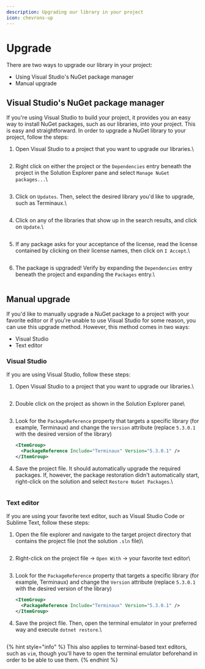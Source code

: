 ```yaml
---
description: Upgrading our library in your project
icon: chevrons-up
---
```


# Upgrade

There are two ways to upgrade our library in your project:

* Using Visual Studio's NuGet package manager
* Manual upgrade

## Visual Studio's NuGet package manager

If you're using Visual Studio to build your project, it provides you an easy way to install NuGet packages, such as our libraries, into your project. This is easy and straightforward. In order to upgrade a NuGet library to your project, follow the steps:

1.  Open Visual Studio to a project that you want to upgrade our libraries.\


    <figure><img src="../../.gitbook/assets/image.png" alt=""><figcaption></figcaption></figure>
2.  Right click on either the project or the `Dependencies` entry beneath the project in the Solution Explorer pane and select `Manage NuGet packages...`\


    <figure><img src="../../.gitbook/assets/{1131B26C-7EEF-4E37-AC07-E1A4F2EE0512}.png" alt=""><figcaption></figcaption></figure>
3.  Click on `Updates`. Then, select the desired library you'd like to upgrade, such as Terminaux.\


    <figure><img src="../../.gitbook/assets/{32550B1A-A355-40AF-9383-A0AEFB0F694F}.png" alt=""><figcaption></figcaption></figure>
4.  Click on any of the libraries that show up in the search results, and click on `Update`.\


    <figure><img src="../../.gitbook/assets/{9FAF0EE6-0BB7-4ECC-9AFA-C4766550425E}.png" alt=""><figcaption></figcaption></figure>
5.  If any package asks for your acceptance of the license, read the license contained by clicking on their license names, then click on `I Accept`.\


    <figure><img src="../../.gitbook/assets/image (1).png" alt=""><figcaption></figcaption></figure>
6.  The package is upgraded! Verify by expanding the `Dependencies` entry beneath the project and expanding the `Packages` entry.\


    <figure><img src="../../.gitbook/assets/{F29812C2-C46C-404F-A3E7-29B9962D074D}.png" alt=""><figcaption></figcaption></figure>

## Manual upgrade

If you'd like to manually upgrade a NuGet package to a project with your favorite editor or if you're unable to use Visual Studio for some reason, you can use this upgrade method. However, this method comes in two ways:

* Visual Studio
* Text editor

### Visual Studio

If you are using Visual Studio, follow these steps:

1.  Open Visual Studio to a project that you want to upgrade our libraries.\


    <figure><img src="../../.gitbook/assets/image.png" alt=""><figcaption></figcaption></figure>
2.  Double click on the project as shown in the Solution Explorer pane\


    <figure><img src="../../.gitbook/assets/{A6753112-7AC5-4B42-89F4-034207641237}.png" alt=""><figcaption></figcaption></figure>
3.  Look for the `PackageReference` property that targets a specific library (for example, Terminaux) and change the `Version` attribute (replace `5.3.0.1` with the desired version of the library)



    ```xml
    <ItemGroup>
      <PackageReference Include="Terminaux" Version="5.3.0.1" />
    </ItemGroup>
    ```


4.  Save the project file. It should automatically upgrade the required packages. If, however, the package restoration didn't automatically start, right-click on the solution and select `Restore NuGet Packages`.\


    <figure><img src="../../.gitbook/assets/{0DB138E6-B3F0-4481-895D-38F100E9130A}.png" alt=""><figcaption></figcaption></figure>

### Text editor

If you are using your favorite text editor, such as Visual Studio Code or Sublime Text, follow these steps:

1.  Open the file explorer and navigate to the target project directory that contains the project file (not the solution `.sln` file)\


    <figure><img src="../../.gitbook/assets/image (2).png" alt=""><figcaption></figcaption></figure>
2.  Right-click on the project file -> `Open With` -> your favorite text editor\


    <figure><img src="../../.gitbook/assets/{3BB11ECE-4C20-44EC-8A5B-81559D2E858C}.png" alt=""><figcaption></figcaption></figure>
3.  Look for the `PackageReference` property that targets a specific library (for example, Terminaux) and change the `Version` attribute (replace `5.3.0.1` with the desired version of the library)



    ```xml
    <ItemGroup>
      <PackageReference Include="Terminaux" Version="5.3.0.1" />
    </ItemGroup>
    ```


4.  Save the project file. Then, open the terminal emulator in your preferred way and execute `dotnet restore`.\


    <figure><img src="../../.gitbook/assets/{43845A85-8286-4B3E-9F16-38E6BD6B68F0}.png" alt=""><figcaption></figcaption></figure>

{% hint style="info" %}
This also applies to terminal-based text editors, such as `vim`, though you'll have to open the terminal emulator beforehand in order to be able to use them.
{% endhint %}
